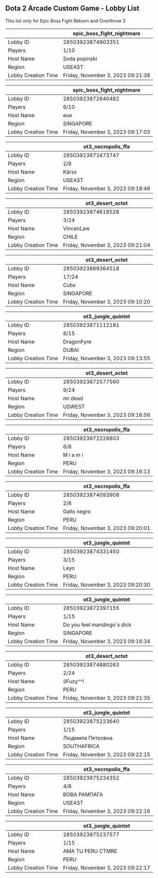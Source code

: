 ## Dota 2 Arcade Custom Game - Lobby List

This list only for Epic Boss Fight Reborn and Overthrow 3

|  | epic_boss_fight_nightmare |
| ------ | ------ |
| Lobby ID | 28503923874903351 |
| Players | 1/10 |
| Host Name | Soda popinski |
| Region | USEAST |
| Lobby Creation Time | Friday, November 3, 2023 09:21:38 |


|  | epic_boss_fight_nightmare |
| ------ | ------ |
| Lobby ID | 28503923872640482 |
| Players | 6/10 |
| Host Name | eue |
| Region | SINGAPORE |
| Lobby Creation Time | Friday, November 3, 2023 09:17:03 |


|  | ot3_necropolis_ffa |
| ------ | ------ |
| Lobby ID | 28503923873473747 |
| Players | 2/8 |
| Host Name | Kärss |
| Region | USEAST |
| Lobby Creation Time | Friday, November 3, 2023 09:18:46 |


|  | ot3_desert_octet |
| ------ | ------ |
| Lobby ID | 28503923874618528 |
| Players | 3/24 |
| Host Name | VincenLaw |
| Region | CHILE |
| Lobby Creation Time | Friday, November 3, 2023 09:21:04 |


|  | ot3_desert_octet |
| ------ | ------ |
| Lobby ID | 28503923869364518 |
| Players | 17/24 |
| Host Name | Cubs |
| Region | SINGAPORE |
| Lobby Creation Time | Friday, November 3, 2023 09:10:20 |


|  | ot3_jungle_quintet |
| ------ | ------ |
| Lobby ID | 28503923871112181 |
| Players | 8/15 |
| Host Name | DragonFyre |
| Region | DUBAI |
| Lobby Creation Time | Friday, November 3, 2023 09:13:55 |


|  | ot3_desert_octet |
| ------ | ------ |
| Lobby ID | 28503923872577560 |
| Players | 9/24 |
| Host Name | mr.dead |
| Region | USWEST |
| Lobby Creation Time | Friday, November 3, 2023 09:16:56 |


|  | ot3_necropolis_ffa |
| ------ | ------ |
| Lobby ID | 28503923872228603 |
| Players | 6/8 |
| Host Name | M i a m i |
| Region | PERU |
| Lobby Creation Time | Friday, November 3, 2023 09:16:13 |


|  | ot3_necropolis_ffa |
| ------ | ------ |
| Lobby ID | 28503923874093908 |
| Players | 2/8 |
| Host Name | Gallo negro |
| Region | PERU |
| Lobby Creation Time | Friday, November 3, 2023 09:20:01 |


|  | ot3_jungle_quintet |
| ------ | ------ |
| Lobby ID | 28503923874331450 |
| Players | 3/15 |
| Host Name | Leyo |
| Region | PERU |
| Lobby Creation Time | Friday, November 3, 2023 09:20:30 |


|  | ot3_jungle_quintet |
| ------ | ------ |
| Lobby ID | 28503923872397155 |
| Players | 1/15 |
| Host Name | Do you feel mandingo`s dick |
| Region | SINGAPORE |
| Lobby Creation Time | Friday, November 3, 2023 09:16:34 |


|  | ot3_desert_octet |
| ------ | ------ |
| Lobby ID | 28503923874880263 |
| Players | 2/24 |
| Host Name | (lFuzy^^! |
| Region | PERU |
| Lobby Creation Time | Friday, November 3, 2023 09:21:35 |


|  | ot3_jungle_quintet |
| ------ | ------ |
| Lobby ID | 28503923875223640 |
| Players | 1/15 |
| Host Name | Людмила Петровна |
| Region | SOUTHAFRICA |
| Lobby Creation Time | Friday, November 3, 2023 09:22:15 |


|  | ot3_necropolis_ffa |
| ------ | ------ |
| Lobby ID | 28503923875234352 |
| Players | 4/8 |
| Host Name | ВОВА РАМПАГА |
| Region | USEAST |
| Lobby Creation Time | Friday, November 3, 2023 09:22:16 |


|  | ot3_jungle_quintet |
| ------ | ------ |
| Lobby ID | 28503923875237577 |
| Players | 1/15 |
| Host Name | AMA TU PERU CTMRE |
| Region | PERU |
| Lobby Creation Time | Friday, November 3, 2023 09:22:17 |


